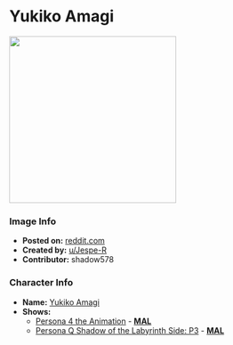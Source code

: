 # Yukiko Amagi

<img src="https://raw.githubusercontent.com/shadow578/Project-Padoru/master/Padoru/U_Jespe-R/persona-yukiko-amagi-jesper.png" height="300">

### Image Info
* **Posted on:**     [reddit.com](https://www.reddit.com/r/Padoru/comments/eopmrc/daily_padoru_14_yukiko_amagi_persona/)
* **Created by:**    [u/Jespe-R](https://github.com/shadow578/Project-Padoru/blob/master/table-of-contents/creators/uJespeR.md)
* **Contributor:**   shadow578

### Character Info
* **Name:**   [Yukiko Amagi](https://myanimelist.net/character/16128)
* **Shows:**
  * [Persona 4 the Animation](https://github.com/shadow578/Project-Padoru/blob/master/table-of-contents/shows/Persona4theAnimation.md) - [__MAL__](https://myanimelist.net/anime/10588/Persona_4_the_Animation)
  * [Persona Q Shadow of the Labyrinth Side: P3](https://github.com/shadow578/Project-Padoru/blob/master/table-of-contents/shows/PersonaQShadowoftheLabyrinthSideP3.md) - [__MAL__](https://myanimelist.net/manga/86041/Persona_Q__Shadow_of_the_Labyrinth_-_Side_P3)


